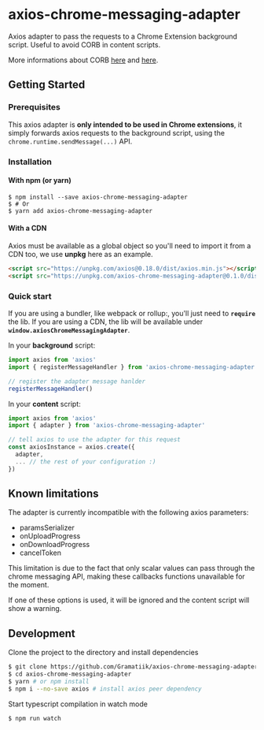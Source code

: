 # axios-chrome-messaging-adapter

Axios adapter to pass the requests to a Chrome Extension background script. Useful to avoid CORB in content scripts.

More informations about CORB [here](https://www.chromestatus.com/feature/5629709824032768) and [here](https://www.chromium.org/Home/chromium-security/extension-content-script-fetches).

## Getting Started

### Prerequisites

This axios adapter is **only intended to be used in Chrome extensions**, it simply forwards axios requests to the background script, using the `chrome.runtime.sendMessage(...)` API.

### Installation

#### With npm (or yarn)

```
$ npm install --save axios-chrome-messaging-adapter
$ # Or
$ yarn add axios-chrome-messaging-adapter
```

#### With a CDN

Axios must be available as a global object so you'll need to import it from a CDN too, we use **unpkg** here as an example.

```html
<script src="https://unpkg.com/axios@0.18.0/dist/axios.min.js"></script>
<script src="https://unpkg.com/axios-chrome-messaging-adapter@0.1.0/dist/axios-chrome-messaging-adapter.min.js"></script>
```

### Quick start 

If you are using a bundler, like webpack or rollup:, you'll just need to **`require`** the lib. If you are using a CDN, the lib will be available under **`window.axiosChromeMessagingAdapter`**.

In your **background** script:

```javascript
import axios from 'axios'
import { registerMessageHandler } from 'axios-chrome-messaging-adapter'

// register the adapter message hanlder
registerMessageHandler()
```

In your **content** script:

```javascript
import axios from 'axios'
import { adapter } from 'axios-chrome-messaging-adapter'

// tell axios to use the adapter for this request
const axiosInstance = axios.create({
  adapter,
  ... // the rest of your configuration :)
})
```

## Known limitations

The adapter is currently incompatible with the following axios parameters:
- paramsSerializer
- onUploadProgress
- onDownloadProgress
- cancelToken

This limitation is due to the fact that only scalar values can pass through the chrome messaging API, making these callbacks functions unavailable for the moment.

If one of these options is used, it will be ignored and the content script will show a warning.

## Development

Clone the project to the directory and install dependencies

```bash
$ git clone https://github.com/Gramatiik/axios-chrome-messaging-adapter
$ cd axios-chrome-messaging-adapter
$ yarn # or npm install
$ npm i --no-save axios # install axios peer dependency
```

Start typescript compilation in watch mode

```bash
$ npm run watch
```
